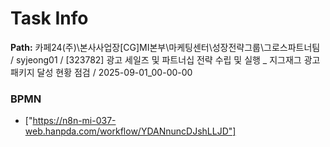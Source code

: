 # Task Info

**Path:** 카페24(주)\본사사업장\[CG]MI본부\마케팅센터\성장전략그룹\그로스파트너팀 / syjeong01 / [323782] 광고 세일즈 및 파트너십 전략 수립 및 실행 _ 지그재그 광고 패키지 달성 현황 점검 / 2025-09-01_00-00-00

### BPMN
- ["https://n8n-mi-037-web.hanpda.com/workflow/YDANnuncDJshLLJD"]

